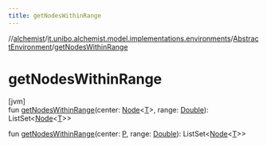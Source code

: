 ```yaml
---
title: getNodesWithinRange
---
```

//[alchemist](../../../index.html)/[it.unibo.alchemist.model.implementations.environments](../index.html)/[AbstractEnvironment](index.html)/[getNodesWithinRange](get-nodes-within-range.html)



# getNodesWithinRange



[jvm]\
fun [getNodesWithinRange](get-nodes-within-range.html)(center: [Node](../../it.unibo.alchemist.model.interfaces/-node/index.html)<[T](../../it.unibo.alchemist/-supported-incarnations/get.html)>, range: [Double](https://kotlinlang.org/api/latest/jvm/stdlib/kotlin/-double/index.html)): ListSet<[Node](../../it.unibo.alchemist.model.interfaces/-node/index.html)<[T](../../it.unibo.alchemist/-supported-incarnations/get.html)>>

fun [getNodesWithinRange](get-nodes-within-range.html)(center: [P](../../it.unibo.alchemist/-supported-incarnations/get.html), range: [Double](https://kotlinlang.org/api/latest/jvm/stdlib/kotlin/-double/index.html)): ListSet<[Node](../../it.unibo.alchemist.model.interfaces/-node/index.html)<[T](../../it.unibo.alchemist/-supported-incarnations/get.html)>>




